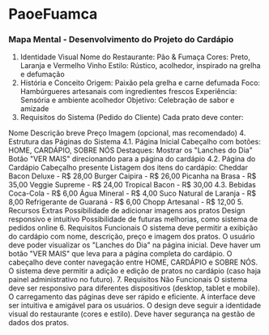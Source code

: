 # PaoeFuamca
### Mapa Mental - Desenvolvimento do Projeto do Cardápio
1. Identidade Visual
Nome do Restaurante: Pão & Fumaça
Cores: Preto, Laranja e Vermelho Vinho
Estilo: Rústico, acolhedor, inspirado na grelha e defumação
2. História e Conceito
Origem: Paixão pela grelha e carne defumada
Foco: Hambúrgueres artesanais com ingredientes frescos
Experiência: Sensória e ambiente acolhedor
Objetivo: Celebração de sabor e amizade
3. Requisitos do Sistema (Pedido do Cliente)
Cada prato deve conter:

Nome
Descrição breve
Preço
Imagem (opcional, mas recomendado)
4. Estrutura das Páginas do Sistema
4.1. Página Inicial
Cabeçalho com botões: HOME, CARDÁPIO, SOBRE NÓS
Destaques: Mostrar os "Lanches do Dia"
Botão "VER MAIS" direcionando para a página do cardápio
4.2. Página do Cardápio
Cabeçalho presente
Listagem dos itens do cardápio:
Cheddar Bacon Deluxe - R$ 28,00
Burger Caipira - R$ 26,00
Picanha na Brasa - R$ 35,00
Veggie Supreme - R$ 24,00
Tropical Bacon - R$ 30,00
4.3. Bebidas
Coca-Cola - R$ 6,00
Água Mineral - R$ 4,00
Suco Natural de Laranja - R$ 8,00
Refrigerante de Guaraná - R$ 6,00
Chopp Artesanal - R$ 12,00
5. Recursos Extras
Possibilidade de adicionar imagens aos pratos
Design responsivo e intuitivo
Possibilidade de futuras melhorias, como sistema de pedidos online
6. Requisitos Funcionais
O sistema deve permitir a exibição do cardápio com nome, descrição, preço e imagem dos pratos.
O usuário deve poder visualizar os "Lanches do Dia" na página inicial.
Deve haver um botão "VER MAIS" que leva para a página completa do cardápio.
O cabeçalho deve conter navegação entre HOME, CARDÁPIO e SOBRE NÓS.
O sistema deve permitir a adição e edição de pratos no cardápio (caso haja painel administrativo no futuro).
7. Requisitos Não Funcionais
O sistema deve ser responsivo para diferentes dispositivos (desktop, tablet e mobile).
O carregamento das páginas deve ser rápido e eficiente.
A interface deve ser intuitiva e amigável para os usuários.
O design deve seguir a identidade visual do restaurante (cores e estilo).
Deve haver segurança na gestão de dados dos pratos.
